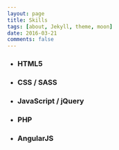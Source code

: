 ```yaml
---
layout: page
title: Skills
tags: [about, Jekyll, theme, moon]
date: 2016-03-21
comments: false
---
```

<html>
<body>
    
<ul class="skills-bar-container">
  
  <li>
    <div class="progressbar-title">
      <h3>HTML5</h3>
      <span class="percent" id="html-pourcent"></span>
    </div>
    <div class="bar-container">
      <span class="progressbar progressred" id="progress-html"></span>
    </div>
  </li>
  <li>
    <div class="progressbar-title">
      <h3>CSS / SASS</h3>
      <span class="percent" id="css-pourcent"></span>
    </div>
    <div class="bar-container">
      <span class="progressbar progressblue" id="progress-css"></span>
    </div>
  </li>
  
  <li>
    <div class="progressbar-title">
      <h3>JavaScript / jQuery</h3>
      <span class="percent" id="javascript-pourcent"></span>
    </div>
    <div class="bar-container">
      <span class="progressbar progresspurple" id="progress-javascript"></span>
    </div>
  </li>
  
  <li>
    <div class="progressbar-title">
      <h3>PHP</h3>
      <span class="percent" id="php-pourcent"></span>
    </div>
    <div class="bar-container">
      <span class="progressbar progressorange" id="progress-php"></span>
    </div>
  </li>
  
  <li>
    <div class="progressbar-title">
      <h3>AngularJS</h3>
      <span class="percent" id="angular-pourcent"></span>
    </div>
    <div class="bar-container">
      <span class="progressbar progressgreen" id="progress-angular"></span>
    </div>
  </li>
  
</ul>

</body>
</html>



<!-- <section id="services">
    <div class="container">
        <div class="row">
            <div class="col-lg-12 text-center">

            </div>
        </div>
    </div> -->


<!-- <div class="container">
    <div class="row">
            <div class="col-lg-4 col-md-6 text-center">
                <div class="service-box">
                    <i class="fa fa-4x fa-wrench wow bounceIn text-primary"></i>
                    <h3>Software Tools </h3>
                    <h4 class="text-muted"> - ROS</h4>
                    <h4 class="text-muted"> - Gazebo</h4>
                    <h4 class="text-muted"> - Solidworks</h4>
                    <h4 class="text-muted"> - Catia</h4>
                    <h4 class="text-muted"> - ANSYS</h4>
                </div>
            </div>


            <div class="col-lg-4 col-md-6 text-center">
                <div class="service-box">
                    <i class="fa fa-4x fa-code wow bounceIn text-primary" data-wow-delay=".1s"></i>
                    <h3>Programming Languages</h3>

                    <h4 class="text-muted"> - Python</h4>
                    <h4 class="text-muted"> - C/C++</h4>
                    <h4 class="text-muted"> - MATLAB</h4>
                    <h4 class="text-muted"> - JavaScript</h4>
                    <h4 class="text-muted"> - HTML</h4>
                </div>
            </div>

            
            <div class="col-lg-4 col-md-6 text-center">
                <div class="service-box">
                    <i class="fa fa-4x fa-plus wow bounceIn text-primary" data-wow-delay=".2s"></i>
                    <h3>Libraries</h3>
                    
                    <h4 class="text-muted"> - OpenCV</h4>
                    <h4 class="text-muted"> - Scikit Learn</h4>
                    <h4 class="text-muted"> - Tensor Flow</h4>
                    <h4 class="text-muted"> - Keras</h4>
                    
                </div>
            </div>
            
    </div>
</div>  -->
<!-- </section> -->
